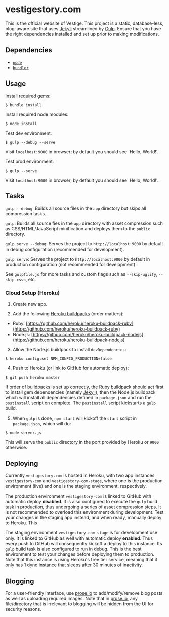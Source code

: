 # vestigestory.com

This is the official website of Vestige. This project is a static, database-less, blog-aware site that uses [Jekyll](http://jekyllrb.com) streamlined by [Gulp](http://gulpjs.com). Ensure that you have the right dependencies installed and set up prior to making modifications.

## Dependencies

- [```node```](https://nodejs.org) 
- [```bundler```](http://bundler.io)

## Usage

Install required gems:
```
$ bundle install
```

Install required node modules:
```
$ node install
```

Test dev environment:
```
$ gulp --debug --serve
```

Visit ```localhost:9000``` in browser; by default you should see 'Hello, World!'.

Test prod environment:
```
$ gulp --serve
```

Visit ```localhost:9000``` in browser; by default you should see 'Hello, World!'.

## Tasks

```gulp --debug```: Builds all source files in the ```app``` directory but skips all compression tasks.

```gulp```: Builds all source fies in the ```app``` directory with asset compression such as CSS/HTML/JavaScript minification and deploys them to the ```public``` directory.

```gulp serve --debug```: Serves the project to ```http://localhost:9000``` by default in debug configuration (recommended for development).

```gulp serve```: Serves the project to ```http://localhost:9000``` by default in production configuration (not recommended for development).

See ```gulpfile.js``` for more tasks and custom flags such as ```--skip-uglify```, ```--skip-csso```, etc.

### Cloud Setup (Heroku)

1. Create new app.

2. Add the following [Heroku buildpacks](https://devcenter.heroku.com/articles/buildpacks) (order matters):

  - Ruby: [https://github.com/heroku/heroku-buildpack-ruby](https://github.com/heroku/heroku-buildpack-ruby)
  - Node.js: [https://github.com/heroku/heroku-buildpack-nodejs](https://github.com/heroku/heroku-buildpack-nodejs)
  
3. Allow the Node.js buildpack to install ```devDependencies```:
  ```
  $ heroku config:set NPM_CONFIG_PRODUCTION=false
  ```
  
4. Push to Heroku (or link to GitHub for automatic deploy):
  ```
  $ git push heroku master
  ```
  If order of buildpacks is set up correctly, the Ruby buildpack should act first to install gem dependencies (namely [Jekyll](http://jekyllrb.com)), then the Node.js buildpack which will install all dependencies defined in ```package.json``` and run the ```postinstall``` script on complete. The ```postinstall``` script kickstarts a ```gulp``` build.
  
5. When ```gulp``` is done, ```npm start``` will kickoff the ```start``` script in ```package.json```, which will do:
  ```
  $ node server.js
  ```
  This will serve the ```public``` directory in the port provided by Heroku or ```9000``` otherwise.

## Deploying

Currently ```vestigestory.com``` is hosted in Heroku, with two app instances: ```vestigestory-com``` and ```vestigestory-com-stage```, where one is the production environment (live) and one is the staging environment, respectively. 

The production environment ```vestigestory-com``` is linked to GitHub with automatic deploy **disabled**. It is also configured to execute the ```gulp``` build task in production, thus undergoing a series of asset compression steps. It is not recommended to overload this environment during development. Test your changes in the staging app instead, and when ready, manually deploy to Heroku. This 

The staging environment ```vestigestory-com-stage``` is for development use only. It is linked to GitHub as well with automatic deploy **enabled**. Thus every push to GitHub will consequently kickoff a deploy to this instance. Its ```gulp``` build task is also configured to run in debug. This is the best environment to test your changes before deploying them to production. Note that this instance is using Heroku's free tier service, meaning that it only has 1 dyno instance that sleeps after 30 minutes of inactivity.

## Blogging

For a user-friendly interface, use [prose.io](http://prose.io) to add/modify/remove blog posts as well as uploading required images. Note that in [prose.io](http://prose.io), any file/directory that is irrelevant to blogging will be hidden from the UI for security reasons.
